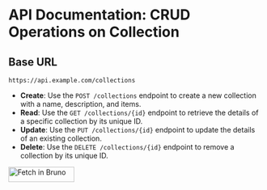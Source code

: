 # API Documentation: CRUD Operations on Collection

## Base URL  
`https://api.example.com/collections`

- **Create**: Use the `POST /collections` endpoint to create a new collection with a name, description, and items.
- **Read**: Use the `GET /collections/{id}` endpoint to retrieve the details of a specific collection by its unique ID.
- **Update**: Use the `PUT /collections/{id}` endpoint to update the details of an existing collection.
- **Delete**: Use the `DELETE /collections/{id}` endpoint to remove a collection by its unique ID.

[<img src="https://naman-bruno.github.io/temp/Button.png" alt="Fetch in Bruno" style="width: 130px; height: 30px;" width="128" height="32">](https://naman-bruno.github.io/temp/index.html?url=https%3A%2F%2Fgithub.com%2Fganesh-bruno%2Fbruno-collection.git "target=_blank rel=noopener noreferrer")
